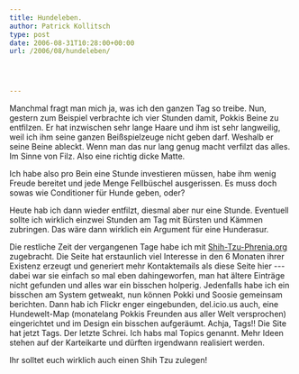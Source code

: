 ```yaml
---
title: Hundeleben.
author: Patrick Kollitsch
type: post
date: 2006-08-31T10:28:00+00:00
url: /2006/08/hundeleben/




---
```

Manchmal fragt man mich ja, was ich den ganzen Tag so treibe. Nun, gestern zum Beispiel verbrachte ich vier Stunden damit, Pokkis Beine zu entfilzen. Er hat inzwischen sehr lange Haare und ihm ist sehr langweilig, weil ich ihm seine ganzen Beißspielzeuge nicht geben darf. Weshalb er seine Beine ableckt. Wenn man das nur lang genug macht verfilzt das alles. Im Sinne von Filz. Also eine richtig dicke Matte.

Ich habe also pro Bein eine Stunde investieren müssen, habe ihm wenig Freude bereitet und jede Menge Fellbüschel ausgerissen. Es muss doch sowas wie Conditioner für Hunde geben, oder?

Heute hab ich dann wieder entfilzt, diesmal aber nur eine Stunde. Eventuell sollte ich wirklich einzwei Stunden am Tag mit Bürsten und Kämmen zubringen. Das wäre dann wirklich ein Argument für eine Hunderasur.

Die restliche Zeit der vergangenen Tage habe ich mit [Shih-Tzu-Phrenia.org][1] zugebracht. Die Seite hat erstaunlich viel Interesse in den 6 Monaten ihrer Existenz erzeugt und generiert mehr Kontaktemails als diese Seite hier --- dabei war sie einfach so mal eben dahingeworfen, man hat ältere Einträge nicht gefunden und alles war ein bisschen holperig. Jedenfalls habe ich ein bisschen am System getweakt, nun können Pokki und Soosie gemeinsam berichten. Dann hab ich Flickr enger eingebunden, del.icio.us auch, eine Hundewelt-Map (monatelang Pokkis Freunden aus aller Welt versprochen) eingerichtet und im Design ein bisschen aufgeräumt. Achja, Tags!! Die Site hat jetzt Tags. Der letzte Schrei. Ich habs mal Topics genannt. Mehr Ideen stehen auf der Karteikarte und dürften irgendwann realisiert werden.

Ihr solltet euch wirklich auch einen Shih Tzu zulegen!

 [1]: http://shih-tzu-phrenia.org/
